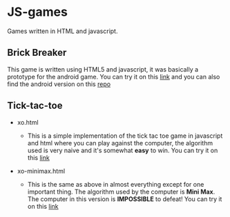 JS-games
========

Games written in HTML and javascript.


Brick Breaker
----

This game is written using HTML5 and javascript, it was basically a prototype for the android game. You can try it on this [link](http://www.amusingvidz.com/dxball/) and you can also find the android version on this [repo](https://github.com/adelnobel/Android-Brick-Breaker)


Tick-tac-toe
-------------

* xo.html 
    * This is a simple implementation of the tick tac toe game in javascript and html where you can play against the computer, the algorithm used is very naive and it's somewhat **easy** to win. You can try it on this [link](http://www.amusingvidz.com/xo.htm)

* xo-minimax.html
    * This is the same as above in almost everything except for one important thing. The algorithm used by the computer is **Mini Max**. The computer in this version is **IMPOSSIBLE** to defeat! You can try it on this [link](http://www.amusingvidz.com/xo-minimax.html)

